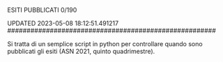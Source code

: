 ESITI PUBBLICATI 0/190 

UPDATED 2023-05-08 18:12:51.491217
######################################################

Si tratta di un semplice script in python per controllare quando sono pubblicati gli esiti (ASN 2021, quinto quadrimestre).

